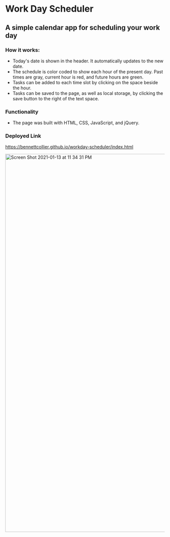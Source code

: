 # Work Day Scheduler
## A simple calendar app for scheduling your work day

### How it works:
- Today's date is shown in the header. It automatically updates to the new date.
- The schedule is color coded to show each hour of the present day. Past times are gray, current hour is red, and future hours are green.
- Tasks can be added to each time slot by clicking on the space beside the hour.
- Tasks can be saved to the page, as well as local storage, by clicking the save button to the right of the text space.

### Functionality
- The page was built with HTML, CSS, JavaScript, and jQuery.

### Deployed Link
https://bennettcollier.github.io/workday-scheduler/index.html

<img width="1193" alt="Screen Shot 2021-01-13 at 11 34 31 PM" src="https://user-images.githubusercontent.com/71052027/104558629-f758b100-55f7-11eb-9fc4-9cbcbe8f7b26.png">
